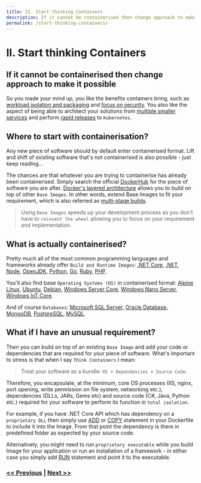 ```yaml
---
title: II. Start thinking Containers
description: If it cannot be containerised then change approach to make it possible
permalink: /start-thinking-containers/
---
```


# II. Start thinking Containers

## If it cannot be containerised then change approach to make it possible

So you made your mind up, you like the benefits containers bring, such as [workload isolation and packaging](/docker-kubernetes-and-helm) and [focus on security](/embed-least-privileged-approach). You also like the aspect of being able to architect your solutions from [multiple smaller services](/adopt-mesh-app-and-service-architecture) and perform [rapid releases](/start-early-with-cicd-and-automation) to `Kubernetes`.

## Where to start with containerisation?

Any new piece of software should by default enter containerised format. Lift and shift of existing software that's not containerised is also possible - just keep reading...

The chances are that whatever you are trying to containerise has already been containerised. Simply search the official [DockerHub](https://hub.docker.com/) for the piece of software you are after. [Docker's layered architecture](https://docs.docker.com/storage/storagedriver/#images-and-layers) allows you to build on top of other `Base Images`. In other words, extend Base Images to fit your requirement, which is also referred as [multi-stage builds](https://docs.docker.com/develop/develop-images/multistage-build).

> Using `Base Images` speeds up your development process as you don't have to `reinvent the wheel` allowing you to focus on your requirement and implementation.

## What is actually containerised?

Pretty much all of the most common programming languages and frameworks already offer `Build and Runtime Images`: [.NET Core](https://hub.docker.com/_/microsoft-dotnet-core), [.NET](https://hub.docker.com/_/microsoft-dotnet), [Node](https://hub.docker.com/_/node), [OpenJDK](https://hub.docker.com/_/openjdk), [Python](https://hub.docker.com/_/python), [Go](https://hub.docker.com/_/golang), [Ruby](https://hub.docker.com/_/ruby), [PHP](https://hub.docker.com/_/php).

You'll also find base `Operating Systems (OS)` in containerised format: [Alpine Linux](https://hub.docker.com/_/alpine), [Ubuntu](https://hub.docker.com/_/ubuntu), [Debian](https://hub.docker.com/_/debian), [Windows Server Core](https://hub.docker.com/_/microsoft-windows-servercore), [Windows Nano Server](https://hub.docker.com/_/microsoft-windows-nanoserver), [Windows IoT Core](https://hub.docker.com/_/microsoft-windows-iotcore).

And of course `Databases`: [Microsoft SQL Server](https://hub.docker.com/_/microsoft-mssql-server), [Oracle Database](https://hub.docker.com/_/oracle-database-enterprise-edition), [MongoDB](https://hub.docker.com/_/mongo), [PostgreSQL](https://hub.docker.com/_/postgres), [MySQL](https://hub.docker.com/_/mysql).

## What if I have an unusual requirement?

Then you can build on top of an existing `Base Image` and add your code or dependencies that are required for your piece of software. What's important to stress is that when I say `Think Containers` I mean:

> Treat your software as a bundle: `OS + Dependencies + Source Code`.

Therefore, you encapsulate, at the minimum, core OS processes (IIS, nginx, port opening, write permission on file system, networking etc.), dependencies (DLLs, JARs, Gems etc) and source code (C#, Java, Python etc.) required for your software to perform its function in `total isolation`.

For example, if you have .NET Core API which has dependency on a `proprietary DLL` then simply use [ADD](https://docs.docker.com/engine/reference/builder/#add) or [COPY](https://docs.docker.com/engine/reference/builder/#copy) statement in your Dockerfile to include it into the Image. From that point the dependency is there in predefined folder as expected by your source code. 

Alternatively, you might need to run `proprietary executable` while you build Image for your application or run an installation of a framework - in either case you simply add [RUN](https://docs.docker.com/engine/reference/builder/#run) statement and point it to the executable.

### [<< Previous](/docker-kubernetes-and-helm) | [Next >>](/embed-least-privileged-approach)
